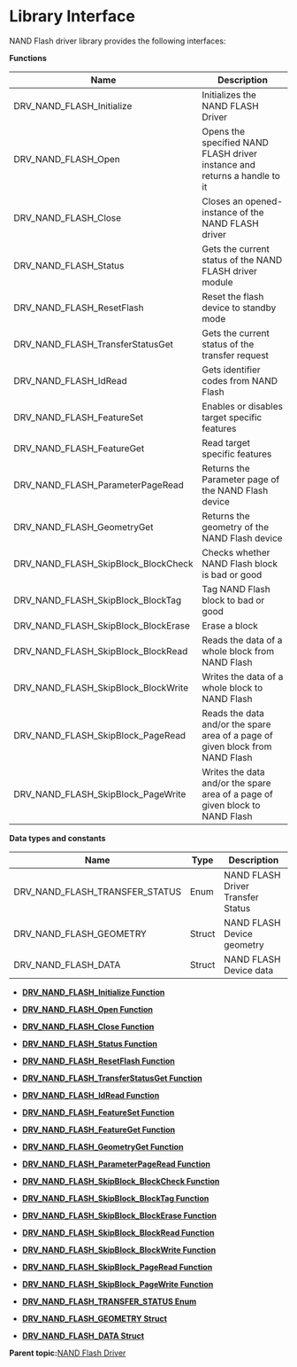 # Library Interface

NAND Flash driver library provides the following interfaces:

**Functions**

|Name|Description|
|----|-----------|
|DRV\_NAND\_FLASH\_Initialize|Initializes the NAND FLASH Driver|
|DRV\_NAND\_FLASH\_Open|Opens the specified NAND FLASH driver instance and returns a handle to it|
|DRV\_NAND\_FLASH\_Close|Closes an opened-instance of the NAND FLASH driver|
|DRV\_NAND\_FLASH\_Status|Gets the current status of the NAND FLASH driver module|
|DRV\_NAND\_FLASH\_ResetFlash|Reset the flash device to standby mode|
|DRV\_NAND\_FLASH\_TransferStatusGet|Gets the current status of the transfer request|
|DRV\_NAND\_FLASH\_IdRead|Gets identifier codes from NAND Flash|
|DRV\_NAND\_FLASH\_FeatureSet|Enables or disables target specific features|
|DRV\_NAND\_FLASH\_FeatureGet|Read target specific features|
|DRV\_NAND\_FLASH\_ParameterPageRead|Returns the Parameter page of the NAND Flash device|
|DRV\_NAND\_FLASH\_GeometryGet|Returns the geometry of the NAND Flash device|
|DRV\_NAND\_FLASH\_SkipBlock\_BlockCheck|Checks whether NAND Flash block is bad or good|
|DRV\_NAND\_FLASH\_SkipBlock\_BlockTag|Tag NAND Flash block to bad or good|
|DRV\_NAND\_FLASH\_SkipBlock\_BlockErase|Erase a block|
|DRV\_NAND\_FLASH\_SkipBlock\_BlockRead|Reads the data of a whole block from NAND Flash|
|DRV\_NAND\_FLASH\_SkipBlock\_BlockWrite|Writes the data of a whole block to NAND Flash|
|DRV\_NAND\_FLASH\_SkipBlock\_PageRead|Reads the data and/or the spare area of a page of given block from NAND Flash|
|DRV\_NAND\_FLASH\_SkipBlock\_PageWrite|Writes the data and/or the spare area of a page of given block to NAND Flash|

**Data types and constants**

|Name|Type|Description|
|----|----|-----------|
|DRV\_NAND\_FLASH\_TRANSFER\_STATUS|Enum|NAND FLASH Driver Transfer Status|
|DRV\_NAND\_FLASH\_GEOMETRY|Struct|NAND FLASH Device geometry|
|DRV\_NAND\_FLASH\_DATA|Struct|NAND FLASH Device data|

-   **[DRV\_NAND\_FLASH\_Initialize Function](GUID-B788B85C-F76E-45BC-BFEE-675AB9F65F24.md)**  

-   **[DRV\_NAND\_FLASH\_Open Function](GUID-40FC6C8F-A9BE-4F4C-8018-023DDA62F25C.md)**  

-   **[DRV\_NAND\_FLASH\_Close Function](GUID-B7F44552-2789-45AD-9991-863E7393A4D1.md)**  

-   **[DRV\_NAND\_FLASH\_Status Function](GUID-B1338A2F-44F5-4552-BDC3-CFEE94C95352.md)**  

-   **[DRV\_NAND\_FLASH\_ResetFlash Function](GUID-EA1BD8AC-C8F2-4384-BD6E-69E98116CD12.md)**  

-   **[DRV\_NAND\_FLASH\_TransferStatusGet Function](GUID-9D71A235-3591-4967-B36E-784C76F51D77.md)**  

-   **[DRV\_NAND\_FLASH\_IdRead Function](GUID-50C9DFD3-F88C-465B-B427-B5F2FDDE3683.md)**  

-   **[DRV\_NAND\_FLASH\_FeatureSet Function](GUID-1A13AEB3-150C-408D-B529-1E3561FEDF5C.md)**  

-   **[DRV\_NAND\_FLASH\_FeatureGet Function](GUID-A95E6C8D-4FD6-4826-9FB5-E19136C3BA6D.md)**  

-   **[DRV\_NAND\_FLASH\_GeometryGet Function](GUID-4D20130A-177C-4FBC-844D-B327AA396FBB.md)**  

-   **[DRV\_NAND\_FLASH\_ParameterPageRead Function](GUID-A59EF3BD-F9F2-408B-9816-E96D313A2838.md)**  

-   **[DRV\_NAND\_FLASH\_SkipBlock\_BlockCheck Function](GUID-C8718125-6D8E-466C-A17B-8DF5DEC4DCBA.md)**  

-   **[DRV\_NAND\_FLASH\_SkipBlock\_BlockTag Function](GUID-33272D9A-46EB-4956-877E-4AEEEACE9754.md)**  

-   **[DRV\_NAND\_FLASH\_SkipBlock\_BlockErase Function](GUID-60A80FBD-F98D-41E9-B327-6D11B3F893D7.md)**  

-   **[DRV\_NAND\_FLASH\_SkipBlock\_BlockRead Function](GUID-599D11ED-E619-435F-9863-AD6D603CAD5B.md)**  

-   **[DRV\_NAND\_FLASH\_SkipBlock\_BlockWrite Function](GUID-188D4B15-E781-43B9-8C34-E28EF8C25CCB.md)**  

-   **[DRV\_NAND\_FLASH\_SkipBlock\_PageRead Function](GUID-D590C514-65D1-4433-A1AE-0BE56EDF6E51.md)**  

-   **[DRV\_NAND\_FLASH\_SkipBlock\_PageWrite Function](GUID-FDFE5A0D-A28F-461F-836F-1AB2362E816C.md)**  

-   **[DRV\_NAND\_FLASH\_TRANSFER\_STATUS Enum](GUID-95BCA67A-3CF8-4901-A09E-D2003C14EB2E.md)**  

-   **[DRV\_NAND\_FLASH\_GEOMETRY Struct](GUID-6A1C053B-AC44-4CB2-9C84-AC5A697F538E.md)**  

-   **[DRV\_NAND\_FLASH\_DATA Struct](GUID-7A97D0B1-ED36-47E8-B474-A223196C311E.md)**  


**Parent topic:**[NAND Flash Driver](GUID-BFFB8AD8-CD11-49AB-8C23-F860A883EFE6.md)

